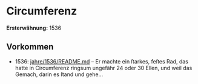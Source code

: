 # Circumferenz

**Ersterwähnung:** 1536

## Vorkommen
- 1536: [jahre/1536/README.md](../jahre/1536/README.md) – Er machte ein ſtarkes, feſtes Rad,
das hatte in Circumferenz ringsum ungefähr 24 oder
30 Ellen, und weil das Gemach, darin es ſtand und
gehe...
